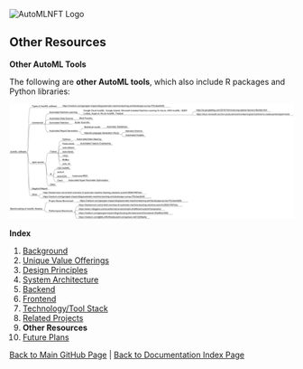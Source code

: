 ![AutoMLNFT Logo](./img/logo.png) 

## Other Resources

**Other AutoML Tools**

The following are **other AutoML tools**, which also include R packages and Python libraries:

![Other AutoMLNFT Tools](./img/additional_automl_tools.png) 

**Index**

1. [Background](Background.md)
2. [Unique Value Offerings](UniqueValueOfferings.md)
3. [Design Principles](DesignPrinciples.md)
4. [System Architecture](SystemArchitecture.md)
5. [Backend](Backend.md)
6. [Frontend](Frontend.md)
7. [Technology/Tool Stack](TechnologyStack.md)
8. [Related Projects](RelatedProjects.md)
9. **Other Resources**
10. [Future Plans](FuturePlans.md)

<hline></hline>

[Back to Main GitHub Page](../README.md) | [Back to Documentation Index Page](Documentation.md)
